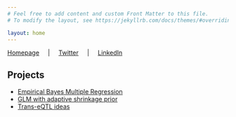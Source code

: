 ```yaml
---
# Feel free to add content and custom Front Matter to this file.
# To modify the layout, see https://jekyllrb.com/docs/themes/#overriding-theme-defaults

layout: home
---
```


[Homepage](https://saik.at) &nbsp;&nbsp;&nbsp; \| &nbsp;&nbsp;&nbsp; [Twitter](https://twitter.com/banskt) &nbsp;&nbsp;&nbsp; \| &nbsp;&nbsp;&nbsp; [LinkedIn](https://linkedin.com/in/banskt)

## Projects

- [Empirical Bayes Multiple Regression](/iridge-notes)
- [GLM with adaptive shrinkage prior](/glm-ash-notes)
- [Trans-eQTL ideas](/trans-eqtl-ideas)
